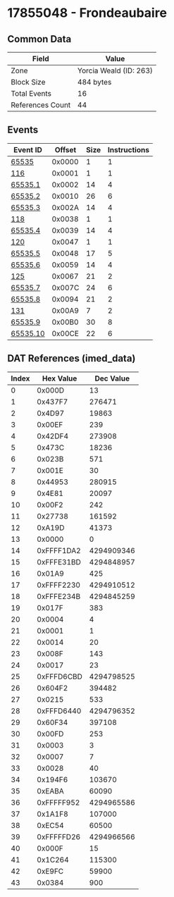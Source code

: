# 17855048 - Frondeaubaire

## Common Data

| Field            | Value                  |
|------------------|------------------------|
| Zone             | Yorcia Weald (ID: 263) |
| Block Size       | 484 bytes              |
| Total Events     | 16                     |
| References Count | 44                     |

## Events

| Event ID                  | Offset   |   Size |   Instructions |
|---------------------------|----------|--------|----------------|
| [65535](./65535.md)       | 0x0000   |      1 |              1 |
| [116](./116.md)           | 0x0001   |      1 |              1 |
| [65535.1](./65535.1.md)   | 0x0002   |     14 |              4 |
| [65535.2](./65535.2.md)   | 0x0010   |     26 |              6 |
| [65535.3](./65535.3.md)   | 0x002A   |     14 |              4 |
| [118](./118.md)           | 0x0038   |      1 |              1 |
| [65535.4](./65535.4.md)   | 0x0039   |     14 |              4 |
| [120](./120.md)           | 0x0047   |      1 |              1 |
| [65535.5](./65535.5.md)   | 0x0048   |     17 |              5 |
| [65535.6](./65535.6.md)   | 0x0059   |     14 |              4 |
| [125](./125.md)           | 0x0067   |     21 |              2 |
| [65535.7](./65535.7.md)   | 0x007C   |     24 |              6 |
| [65535.8](./65535.8.md)   | 0x0094   |     21 |              2 |
| [131](./131.md)           | 0x00A9   |      7 |              2 |
| [65535.9](./65535.9.md)   | 0x00B0   |     30 |              8 |
| [65535.10](./65535.10.md) | 0x00CE   |     22 |              6 |

## DAT References (imed_data)

|   Index | Hex Value   |   Dec Value |
|---------|-------------|-------------|
|       0 | 0x000D      |          13 |
|       1 | 0x437F7     |      276471 |
|       2 | 0x4D97      |       19863 |
|       3 | 0x00EF      |         239 |
|       4 | 0x42DF4     |      273908 |
|       5 | 0x473C      |       18236 |
|       6 | 0x023B      |         571 |
|       7 | 0x001E      |          30 |
|       8 | 0x44953     |      280915 |
|       9 | 0x4E81      |       20097 |
|      10 | 0x00F2      |         242 |
|      11 | 0x27738     |      161592 |
|      12 | 0xA19D      |       41373 |
|      13 | 0x0000      |           0 |
|      14 | 0xFFFF1DA2  |  4294909346 |
|      15 | 0xFFFE31BD  |  4294848957 |
|      16 | 0x01A9      |         425 |
|      17 | 0xFFFF2230  |  4294910512 |
|      18 | 0xFFFE234B  |  4294845259 |
|      19 | 0x017F      |         383 |
|      20 | 0x0004      |           4 |
|      21 | 0x0001      |           1 |
|      22 | 0x0014      |          20 |
|      23 | 0x008F      |         143 |
|      24 | 0x0017      |          23 |
|      25 | 0xFFFD6CBD  |  4294798525 |
|      26 | 0x604F2     |      394482 |
|      27 | 0x0215      |         533 |
|      28 | 0xFFFD6440  |  4294796352 |
|      29 | 0x60F34     |      397108 |
|      30 | 0x00FD      |         253 |
|      31 | 0x0003      |           3 |
|      32 | 0x0007      |           7 |
|      33 | 0x0028      |          40 |
|      34 | 0x194F6     |      103670 |
|      35 | 0xEABA      |       60090 |
|      36 | 0xFFFFF952  |  4294965586 |
|      37 | 0x1A1F8     |      107000 |
|      38 | 0xEC54      |       60500 |
|      39 | 0xFFFFFD26  |  4294966566 |
|      40 | 0x000F      |          15 |
|      41 | 0x1C264     |      115300 |
|      42 | 0xE9FC      |       59900 |
|      43 | 0x0384      |         900 |
